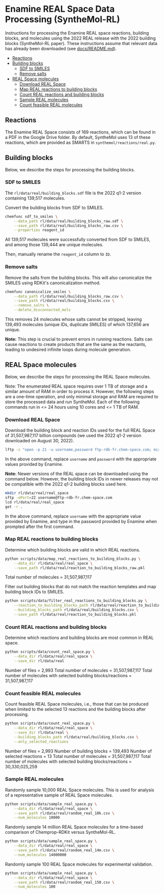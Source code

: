 # Enamine REAL Space Data Processing (SyntheMol-RL)

Instructions for processing the Enamine REAL space reactions, building blocks, and molecules using the 2022 REAL release with the 2022 building blocks (SyntheMol-RL paper). These instructions assume that relevant data has already been downloaded (see [docs/README.md](README.md)).


- [Reactions](#reactions)
- [Building blocks](#building-blocks)
  * [SDF to SMILES](#sdf-to-smiles)
  * [Remove salts](#remove-salts)
- [REAL Space molecules](#real-space-molecules)
  * [Download REAL Space](#download-real-space)
  * [Map REAL reactions to building blocks](#map-real-reactions-to-building-blocks)
  * [Count REAL reactions and building blocks](#count-real-reactions-and-building-blocks)
  * [Sample REAL molecules](#sample-real-molecules)
  * [Count feasible REAL molecules](#count-feasible-real-molecules)


## Reactions

The Enamine REAL Space consists of 169 reactions, which can be found in a PDF in the Google Drive folder. By default, SyntheMol uses 13 of these reactions, which are provided as SMARTS in `synthemol/reactions/real.py`.


## Building blocks

Below, we describe the steps for processing the building blocks.


### SDF to SMILES

The `rl/data/real/building_blocks.sdf` file is the 2022 q1-2 version containing 139,517 molecules.

Convert the building blocks from SDF to SMILES.
```bash
chemfunc sdf_to_smiles \
    --data_path rl/data/real/building_blocks_raw.sdf \
    --save_path rl/data/real/building_blocks_raw.csv \
    --properties reagent_id
```

All 139,517 molecules were successfully converted from SDF to SMILES, and among those 139,444 are unique molecules.

Then, manually rename the `reagent_id` column to `ID`.


### Remove salts

Remove the salts from the building blocks. This will also canonicalize the SMILES using RDKit's canonicalization method.
```bash
chemfunc canonicalize_smiles \
    --data_path rl/data/real/building_blocks_raw.csv \
    --save_path rl/data/real/building_blocks.csv \
    --remove_salts \
    --delete_disconnected_mols
```

This removes 24 molecules whose salts cannot be stripped, leaving 139,493 molecules (unique IDs, duplicate SMILES) of which 137,656 are unique.

**Note:** This step is crucial to prevent errors in running reactions. Salts can cause reactions to create products that are the same as the reactants, leading to undesired infinite loops during molecule generation.


## REAL Space molecules

Below, we describe the steps for processing the REAL Space molecules.

Note: The enumerated REAL space requires over 1 TB of storage and a similar amount of RAM in order to process it. However, the following steps are a one-time operation, and only minimal storage and RAM are required to store the processed data and run SyntheMol. Each of the following commands run in <= 24 hours using 10 cores and <= 1 TB of RAM.


### Download REAL Space

Download the building block and reaction IDs used for the full REAL Space of 31,507,987,117 billion compounds (we used the 2022 q1-2 version downloaded on August 30, 2022).
```bash
lftp -c "open -p 21 -u username,password ftp-rdb-fr.chem-space.com; mirror -c --parallel=16 . data/Data/4_real_space/full_real"
```

In the above command, replace `username` and `password` with the appropriate values provided by Enamine.

**Note:** Newer versions of the REAL space can be downloaded using the command below. However, the building block IDs in newer releases may not be compatible with the 2022 q1-2 building blocks used here.

```bash
mkdir rl/data/real/real_space
sftp -oPort=22 username@ftp-rdb-fr.chem-space.com
lcd rl/data/real/real_space
get -r .
```

In the above command, replace `username` with the appropriate value provided by Enamine, and type in the password provided by Enamine when prompted after the first command.


### Map REAL reactions to building blocks

Determine which building blocks are valid in which REAL reactions.
```bash
python scripts/data/map_real_reactions_to_building_blocks.py \
    --data_dir rl/data/real/real_space \
    --save_path rl/data/real/reaction_to_building_blocks_raw.pkl
```

Total number of molecules = 31,507,987,117

Filter out building blocks that do not match the reaction templates and map building block IDs to SMILES.
```bash
python scripts/data/filter_real_reactions_to_building_blocks.py \
    --reaction_to_building_blocks_path rl/data/real/reaction_to_building_blocks_raw.pkl \
    --building_blocks_path rl/data/real/building_blocks.csv \
    --save_path rl/data/real/reaction_to_building_blocks.pkl
```


### Count REAL reactions and building blocks

Determine which reactions and building blocks are most common in REAL space.
```bash
python scripts/data/count_real_space.py \
    --data_dir rl/data/real/real_space \
    --save_dir rl/data/real
```

Number of files = 2,993
Total number of molecules = 31,507,987,117
Total number of molecules with selected building blocks/reactions = 31,507,987,117


### Count feasible REAL molecules

Count feasible REAL Space molecules, i.e., those that can be produced when limited to the selected 13 reactions and the building blocks after processing.
```bash
python scripts/data/count_real_space.py \
    --data_dir rl/data/real/real_space \
    --save_dir rl/data/real \
    --building_blocks_path rl/data/real/building_blocks.csv \
    --only_selected_reactions
```

Number of files = 2,993
Number of building blocks = 139,493
Number of selected reactions = 13
Total number of molecules = 31,507,987,117
Total number of molecules with selected building blocks/reactions = 30,330,025,259


### Sample REAL molecules

Randomly sample 10,000 REAL Space molecules. This is used for analysis of a representative sample of REAL Space molecules.
```bash
python scripts/data/sample_real_space.py \
    --data_dir rl/data/real/real_space \
    --save_path rl/data/real/random_real_10k.csv \
    --num_molecules 10000
```

Randomly sample 14 million REAL Space molecules for a time-based comparison of Chemprop-RDKit versus SyntheMol-RL.
```bash
python scripts/data/sample_real_space.py \
    --data_dir rl/data/real/real_space \
    --save_path rl/data/real/random_real_14m.csv \
    --num_molecules 14000000
```

Randomly sample 100 REAL Space molecules for experimental validation.
```bash
python scripts/data/sample_real_space.py \
    --data_dir rl/data/real/real_space \
    --save_path rl/data/real/random_real_150.csv \
    --num_molecules 100
```
